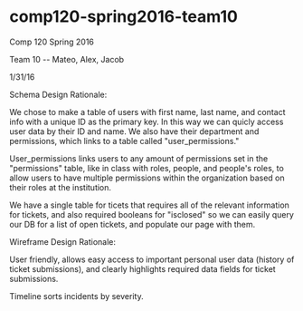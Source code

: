 # comp120-spring2016-team10

Comp 120 Spring 2016

Team 10 -- Mateo, Alex, Jacob

1/31/16

Schema Design Rationale:

We chose to make a table of users with first name, last name, and contact info with a unique
ID as the primary key. In this way we can quicly access user data by their ID and name. We also
have their department and permissions, which links to a table called "user_permissions."

User_permissions links users to any amount of permissions set in the "permissions" table, like 
in class with roles, people, and people's roles, to allow users to have multiple permissions
within the organization based on their roles at the institution. 

We have a single table for ticets that requires all of the relevant information for tickets,
and also required booleans for "isclosed" so we can easily query our DB for a list
of open tickets, and populate our page with them.


Wireframe Design Rationale:

User friendly, allows easy access to important personal user data (history of ticket submissions), and 
clearly highlights required data fields for ticket submissions. 

Timeline sorts incidents by severity.
